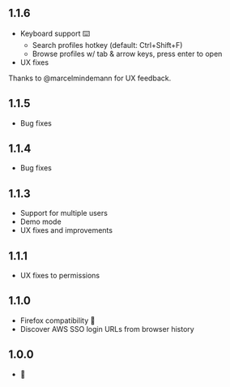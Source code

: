## 1.1.6
- Keyboard support ⌨️
  - Search profiles hotkey (default: Ctrl+Shift+F)
  - Browse profiles w/ tab & arrow keys, press enter to open
- UX fixes

Thanks to @marcelmindemann for UX feedback.

## 1.1.5
- Bug fixes

## 1.1.4
- Bug fixes

## 1.1.3
- Support for multiple users
- Demo mode
- UX fixes and improvements

## 1.1.1
- UX fixes to permissions

## 1.1.0
- Firefox compatibility 🦊
- Discover AWS SSO login URLs from browser history

## 1.0.0
- 🎂
